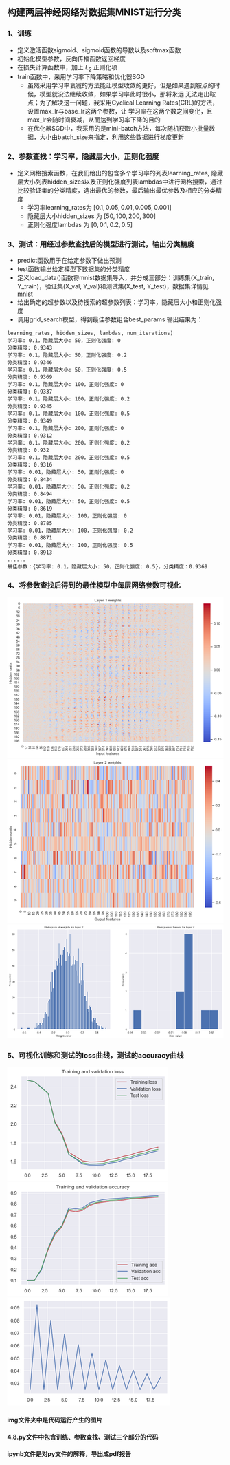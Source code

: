 ## 构建两层神经网络对数据集MNIST进行分类
### 1、训练
* 定义激活函数sigmoid、sigmoid函数的导数以及softmax函数
* 初始化模型参数，反向传播函数返回梯度
* 在损失计算函数中，加上 $L_2$ 正则化项 
* train函数中，采用学习率下降策略和优化器SGD
  * 虽然采用学习率衰减的方法能让模型收敛的更好，但是如果遇到鞍点的时候，模型就没法继续收敛，如果学习率此时很小，那将永远    无法走出鞍点；为了解决这一问题，我采用Cyclical Learning Rates(CRL)的方法，设置max_lr与base_lr这两个参数，让      学习率在这两个数之间变化，且max_lr会随时间衰减，从而达到学习率下降的目的
  * 在优化器SGD中，我采用的是mini-batch方法，每次随机获取小批量数据，大小由batch_size来指定，利用这些数据进行梯度更新

### 2、参数查找：学习率，隐藏层大小，正则化强度
* 定义网格搜索函数，在我们给出的包含多个学习率的列表learning_rates, 隐藏层大小列表hidden_sizes以及正则化强度列表lambdas中进行网格搜索，通过比较验证集的分类精度，选出最优的参数，最后输出最优参数及相应的分类精度
  * 学习率learning_rates为 $[ 0.1, 0.05, 0.01, 0.005, 0.001 ]$
  * 隐藏层大小hidden_sizes 为 $[ 50, 100, 200, 300 ]$
  * 正则化强度lambdas 为 $[ 0, 0.1, 0.2, 0.5 ]$

### 3、测试：用经过参数查找后的模型进行测试，输出分类精度
* predict函数用于在给定参数下做出预测
* test函数输出给定模型下数据集的分类精度
* 定义load_data()函数将mnist数据集导入，并分成三部分：训练集(X_train, Y_train)，验证集(X_val, Y_val)和测试集(X_test, Y_test)，数据集详情见[mnist](http://yann.lecun.com/exdb/mnist/)
* 给出确定的超参数以及待搜索的超参数列表：学习率，隐藏层大小和正则化强度
* 调用grid_search模型，得到最佳参数组合best_params
输出结果为：
```
learning_rates, hidden_sizes, lambdas, num_iterations)
学习率: 0.1，隐藏层大小: 50，正则化强度: 0
分类精度: 0.9343
学习率: 0.1，隐藏层大小: 50，正则化强度: 0.2
分类精度: 0.9346
学习率: 0.1，隐藏层大小: 50，正则化强度: 0.5
分类精度: 0.9369
学习率: 0.1，隐藏层大小: 100，正则化强度: 0
分类精度: 0.9337
学习率: 0.1，隐藏层大小: 100，正则化强度: 0.2
分类精度: 0.9345
学习率: 0.1，隐藏层大小: 100，正则化强度: 0.5
分类精度: 0.9349
学习率: 0.1，隐藏层大小: 200，正则化强度: 0
分类精度: 0.9312
学习率: 0.1，隐藏层大小: 200，正则化强度: 0.2
分类精度: 0.932
学习率: 0.1，隐藏层大小: 200，正则化强度: 0.5
分类精度: 0.9316
学习率: 0.01，隐藏层大小: 50，正则化强度: 0
分类精度: 0.8434
学习率: 0.01，隐藏层大小: 50，正则化强度: 0.2
分类精度: 0.8494
学习率: 0.01，隐藏层大小: 50，正则化强度: 0.5
分类精度: 0.8619
学习率: 0.01，隐藏层大小: 100，正则化强度: 0
分类精度: 0.8785
学习率: 0.01，隐藏层大小: 100，正则化强度: 0.2
分类精度: 0.8871
学习率: 0.01，隐藏层大小: 100，正则化强度: 0.5
分类精度: 0.8913
......
最佳参数：{学习率: 0.1，隐藏层大小: 50，正则化强度: 0.5}，分类精度：0.9369
```
### 4、将参数查找后得到的最佳模型中每层网络参数可视化
![W1](https://github.com/Janizhang/NN-task01/blob/main/img/L1.W.png)
![W2](https://github.com/Janizhang/NN-task01/blob/main/img/L2.W.png)
![b1,b2](https://github.com/Janizhang/NN-task01/blob/main/img/Biases.png)
### 5、可视化训练和测试的loss曲线，测试的accuracy曲线
![loss](https://github.com/Janizhang/NN-task01/blob/main/img/loss.png)
![acc](https://github.com/Janizhang/NN-task01/blob/main/img/acc.png)
![lr](https://github.com/Janizhang/NN-task01/blob/main/img/lr.png)

#### img文件夹中是代码运行产生的图片
#### 4.8.py文件中包含训练、参数查找、测试三个部分的代码
#### ipynb文件是对py文件的解释，导出成pdf报告
